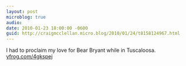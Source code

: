 ```yaml
---
layout: post
microblog: true
audio: 
date: 2010-01-23 18:00:00 -0600
guid: http://craigmcclellan.micro.blog/2010/01/24/t8158124967.html
---
```

I had to proclaim my love for Bear Bryant while in Tuscaloosa.  [yfrog.com/4gkspej](http://yfrog.com/4gkspej)
